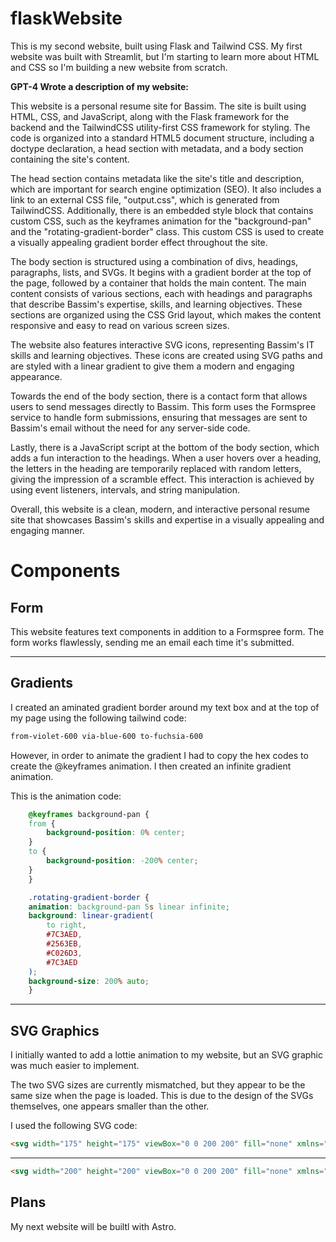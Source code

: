 # **flaskWebsite**
This is my second website, built using Flask and Tailwind CSS. My first website was built with Streamlit, but I'm starting to learn more about HTML and CSS so I'm building a new website from scratch.

**GPT-4 Wrote a description of my website:**

This website is a personal resume site for Bassim. The site is built using HTML, CSS, and JavaScript, along with the Flask framework for the backend and the TailwindCSS utility-first CSS framework for styling. The code is organized into a standard HTML5 document structure, including a doctype declaration, a head section with metadata, and a body section containing the site's content.

The head section contains metadata like the site's title and description, which are important for search engine optimization (SEO). It also includes a link to an external CSS file, "output.css", which is generated from TailwindCSS. Additionally, there is an embedded style block that contains custom CSS, such as the keyframes animation for the "background-pan" and the "rotating-gradient-border" class. This custom CSS is used to create a visually appealing gradient border effect throughout the site.

The body section is structured using a combination of divs, headings, paragraphs, lists, and SVGs. It begins with a gradient border at the top of the page, followed by a container that holds the main content. The main content consists of various sections, each with headings and paragraphs that describe Bassim's expertise, skills, and learning objectives. These sections are organized using the CSS Grid layout, which makes the content responsive and easy to read on various screen sizes.

The website also features interactive SVG icons, representing Bassim's IT skills and learning objectives. These icons are created using SVG paths and are styled with a linear gradient to give them a modern and engaging appearance.

Towards the end of the body section, there is a contact form that allows users to send messages directly to Bassim. This form uses the Formspree service to handle form submissions, ensuring that messages are sent to Bassim's email without the need for any server-side code.

Lastly, there is a JavaScript script at the bottom of the body section, which adds a fun interaction to the headings. When a user hovers over a heading, the letters in the heading are temporarily replaced with random letters, giving the impression of a scramble effect. This interaction is achieved by using event listeners, intervals, and string manipulation.

Overall, this website is a clean, modern, and interactive personal resume site that showcases Bassim's skills and expertise in a visually appealing and engaging manner.

# **Components**
## **Form**
This website features text components in addition to a Formspree form. The form works flawlessly, sending me an email each time it's submitted. 

---
## **Gradients**
I created an aminated gradient border around my text box and at the top of my page using the following tailwind code:
```css
from-violet-600 via-blue-600 to-fuchsia-600
```
However, in order to animate the gradient I had to copy the hex codes to create the @keyframes animation. I then created an infinite gradient animation.


This is the animation code:
```css
    @keyframes background-pan {
    from {
        background-position: 0% center;
    }
    to {
        background-position: -200% center;
    }
    }

    .rotating-gradient-border {
    animation: background-pan 5s linear infinite;
    background: linear-gradient(
        to right,
        #7C3AED,
        #2563EB,
        #C026D3,
        #7C3AED
    );
    background-size: 200% auto;
    }
```
---
## **SVG Graphics**
I initially wanted to add a lottie animation to my website, but an SVG graphic was much easier to implement. 

The two SVG sizes are currently mismatched, but they appear to be the same size when the page is loaded. This is due to the design of the SVGs themselves, one appears smaller than the other.

I used the following SVG code:
```html
<svg width="175" height="175" viewBox="0 0 200 200" fill="none" xmlns="http://www.w3.org/2000/svg"> <g clip-path="url(#clip0_231_240)"> <path fill-rule="evenodd" clip-rule="evenodd" d="M0 49H27.5H28V48.9943C39.6432 48.7286 49 39.207 49 27.5V0H55V28C55 39.598 64.402 49 76 49C87.598 49 97 39.598 97 28V0H103V28C103 39.598 112.402 49 124 49C135.598 49 145 39.598 145 28V0H152V28C152 39.598 161.402 49 173 49H200V55H172C160.402 55 151 64.402 151 76C151 87.598 160.402 97 172 97H200V103H172C160.402 103 151 112.402 151 124C151 135.598 160.402 145 172 145H200V151H173C161.402 151 152 160.402 152 172V173V200H145V172C145 160.402 135.598 151 124 151C112.402 151 103 160.402 103 172V200H97V172C97 160.402 87.598 151 76 151C64.402 151 55 160.402 55 172V200H49V172.5C49 160.793 39.6432 151.271 28 151.006V151H27.5H0V145H28C39.598 145 49 135.598 49 124C49 112.402 39.598 103 28 103L0 103V97L28 97C39.598 97 49 87.598 49 76C49 64.402 39.598 55 28 55L0 55V49ZM76 97C87.598 97 97 87.598 97 76C97 64.402 87.598 55 76 55C64.402 55 55 64.402 55 76C55 87.598 64.402 97 76 97ZM124 97C135.598 97 145 87.598 145 76C145 64.402 135.598 55 124 55C112.402 55 103 64.402 103 76C103 87.598 112.402 97 124 97ZM97 124C97 135.598 87.598 145 76 145C64.402 145 55 135.598 55 124C55 112.402 64.402 103 76 103C87.598 103 97 112.402 97 124ZM124 145C135.598 145 145 135.598 145 124C145 112.402 135.598 103 124 103C112.402 103 103 112.402 103 124C103 135.598 112.402 145 124 145Z" fill="url(#paint0_linear_231_240)"/> </g> <defs> <linearGradient id="paint0_linear_231_240" x1="20.5" y1="16" x2="100" y2="200" gradientUnits="userSpaceOnUse"> <stop stop-color="#ACAAFF"/> <stop offset="1" stop-color="#C0E8FF"/> </linearGradient> <clipPath id="clip0_231_240"> <rect width="200" height="200" fill="white"/> </clipPath> </defs> </svg>          
```
---
``` html
<svg width="200" height="200" viewBox="0 0 200 200" fill="none" xmlns="http://www.w3.org/2000/svg"> <g clip-path="url(#clip0_105_351)"> <path d="M156.064 143.936L112.127 100L156.064 56.0636L200 100L156.064 143.936ZM43.9364 143.936L0 100L43.9364 56.0636L87.8728 100L43.9364 143.936ZM100 200L56.0636 156.064L100 112.127L143.936 156.064L100 200ZM100 87.8728L56.0636 43.9364L100 0L143.936 43.9364L100 87.8728Z" fill="url(#paint0_linear_105_351)"/> </g> <defs> <linearGradient id="paint0_linear_105_351" x1="20.5" y1="16" x2="100" y2="200" gradientUnits="userSpaceOnUse"> <stop stop-color="#ACAAFF"/> <stop offset="1" stop-color="#C0E8FF"/> </linearGradient> <clipPath id="clip0_105_351"> <rect width="200" height="200" fill="white"/> </clipPath> </defs> </svg>        
```


## Plans
My next website will be builtl with Astro.